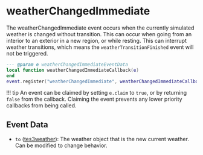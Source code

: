 # weatherChangedImmediate

The weatherChangedImmediate event occurs when the currently simulated weather is changed without transition. This can occur when going from an interior to an exterior in a new region, or while resting. This can interrupt weather transitions, which means the `weatherTransitionFinished` event will not be triggered.

```lua
--- @param e weatherChangedImmediateEventData
local function weatherChangedImmediateCallback(e)
end
event.register("weatherChangedImmediate", weatherChangedImmediateCallback)
```

!!! tip
	An event can be claimed by setting `e.claim` to `true`, or by returning `false` from the callback. Claiming the event prevents any lower priority callbacks from being called.

## Event Data

* `to` ([tes3weather](../../types/tes3weather)): The weather object that is the new current weather. Can be modified to change behavior.

